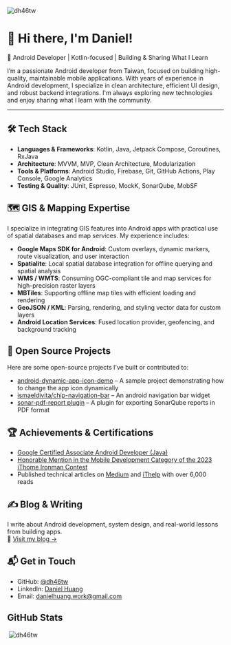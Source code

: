 <!--
<h1 align="center">Hi 👋, I'm Daniel</h1>
<h3 align="center">An Android developer from Taiwan! 🇹🇼</h3>

- 🌱 I’m currently learning **Android TDD and Design Patterns**
-->

<!-- - 👨‍💻 All of my projects are available at [https://dh-46.github.io/portfolio](https://dh-46.github.io/portfolio) -->

<!--
- 📝 I regularly write articles on [DH's Blog](https://dh-46.github.io)

- 💬 Ask me about **Java, Kotlin, Android, Git, Firebase, Google Maps SDK for Android**

- 📫 How to reach me **danielhuang.work@gmail.com**
-->

<!-- - 📄 Know about my experiences [https://dh-46.github.io/resume](https://dh-46.github.io/resume) -->

<!---
<p>&nbsp;<a href="https://www.credential.net/369f4195-930e-4f41-9109-88b8be155ca3"><img align="center" src="https://api.accredible.com/v1/frontend/credential_website_embed_image/badge/56248683" alt="Associate Android Developer Certificate"/></a></p>
--->

<!---
<p><img align="left" src="https://github-readme-stats.vercel.app/api/top-langs?username=dh-46&show_icons=true&locale=en&layout=compact" alt="dh-46" /></p>
--->

<p align="left"> <img src="https://komarev.com/ghpvc/?username=dh46tw&label=Profile%20views&color=0e75b6&style=flat" alt="dh46tw" /> </p>

# 👋 Hi there, I'm Daniel!

🎯 Android Developer | Kotlin-focused | Building & Sharing What I Learn

I’m a passionate Android developer from Taiwan, focused on building high-quality, maintainable mobile applications. With years of experience in Android development, I specialize in clean architecture, efficient UI design, and robust backend integrations. I'm always exploring new technologies and enjoy sharing what I learn with the community.

---

## 🛠 Tech Stack

- **Languages & Frameworks**: Kotlin, Java, Jetpack Compose, Coroutines, RxJava  
- **Architecture**: MVVM, MVP, Clean Architecture, Modularization  
- **Tools & Platforms**: Android Studio, Firebase, Git, GitHub Actions, Play Console, Google Analytics
- **Testing & Quality**: JUnit, Espresso, MockK, SonarQube, MobSF

## 🗺️ GIS & Mapping Expertise

I specialize in integrating GIS features into Android apps with practical use of spatial databases and map services. My experience includes:

- **Google Maps SDK for Android**: Custom overlays, dynamic markers, route visualization, and user interaction
- **Spatialite**: Local spatial database integration for offline querying and spatial analysis
- **WMS / WMTS**: Consuming OGC-compliant tile and map services for high-precision raster layers
- **MBTiles**: Supporting offline map tiles with efficient loading and rendering
- **GeoJSON / KML**: Parsing, rendering, and styling vector data for custom layers
- **Android Location Services**: Fused location provider, geofencing, and background tracking

## 🚀 Open Source Projects

Here are some open-source projects I've built or contributed to:

- [android-dynamic-app-icon-demo](https://github.com/dh46tw/android-dynamic-app-icon-demo) – A sample project demonstrating how to change the app icon dynamically  
- [ismaeldivita/chip-navigation-bar](https://github.com/ismaeldivita/chip-navigation-bar) – An android navigation bar widget  
- [sonar-pdf-report plugin](https://github.com/dh46tw/sonar-pdf-report) – A plugin for exporting SonarQube reports in PDF format

## 🏆 Achievements & Certifications

- [Google Certified Associate Android Developer (Java)](https://www.credential.net/369f4195-930e-4f41-9109-88b8be155ca3)
- [Honorable Mention in the Mobile Development Category of the 2023 iThome Ironman Contest](https://ithelp.ithome.com.tw/users/20160271/ironman/6465)
- Published technical articles on [Medium](https://medium.com/@dh46tw) and [iThelp](https://ithelp.ithome.com.tw/users/20160271/articles) with over 6,000 reads

## ✍️ Blog & Writing

I write about Android development, system design, and real-world lessons from building apps.  
📖 [Visit my blog →](https://dh46tw.github.io)

## 📬 Get in Touch

- GitHub: [@dh46tw](https://github.com/dh46tw)  
- LinkedIn: [Daniel Huang](https://linkedin.com/in/daniel-huang-2017)  
- Email: danielhuang.work@gmail.com

## GitHub Stats

<p>&nbsp;<img align="center" src="https://github-readme-stats.vercel.app/api?username=dh46tw&show_icons=true&locale=en&theme=github_dark_dimmed" alt="dh46tw" /></p>
